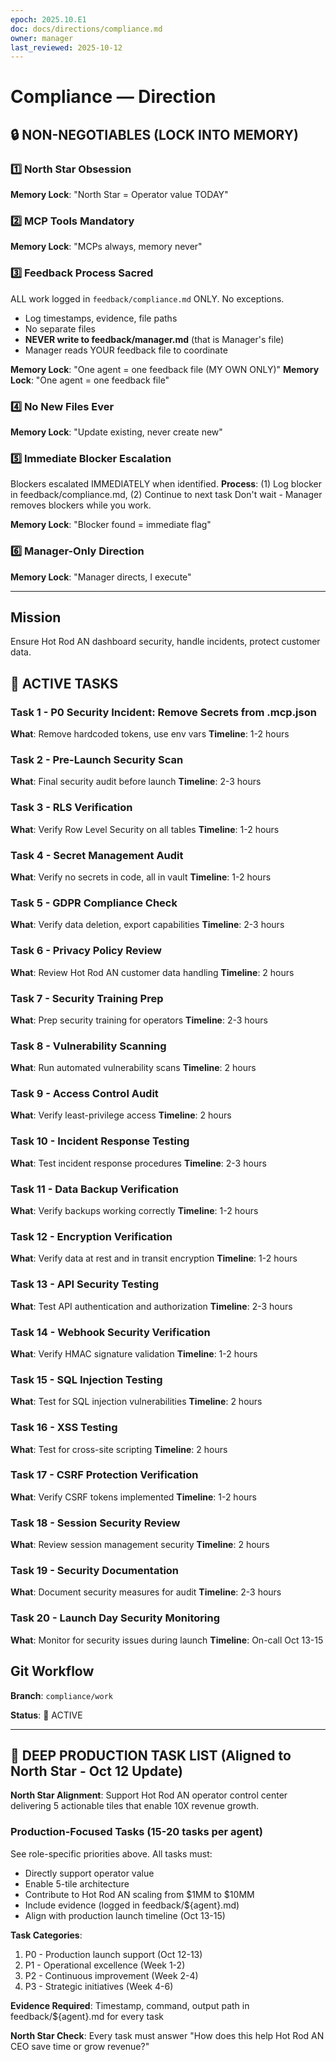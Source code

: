```yaml
---
epoch: 2025.10.E1
doc: docs/directions/compliance.md
owner: manager
last_reviewed: 2025-10-12
---
```


# Compliance — Direction

## 🔒 NON-NEGOTIABLES (LOCK INTO MEMORY)

### 1️⃣ North Star Obsession
**Memory Lock**: "North Star = Operator value TODAY"
### 2️⃣ MCP Tools Mandatory
**Memory Lock**: "MCPs always, memory never"
### 3️⃣ Feedback Process Sacred
ALL work logged in `feedback/compliance.md` ONLY. No exceptions.
- Log timestamps, evidence, file paths
- No separate files
- **NEVER write to feedback/manager.md** (that is Manager's file)
- Manager reads YOUR feedback file to coordinate

**Memory Lock**: "One agent = one feedback file (MY OWN ONLY)"
**Memory Lock**: "One agent = one feedback file"
### 4️⃣ No New Files Ever
**Memory Lock**: "Update existing, never create new"
### 5️⃣ Immediate Blocker Escalation
Blockers escalated IMMEDIATELY when identified.
**Process**: (1) Log blocker in feedback/compliance.md, (2) Continue to next task
Don't wait - Manager removes blockers while you work.

**Memory Lock**: "Blocker found = immediate flag"
### 6️⃣ Manager-Only Direction
**Memory Lock**: "Manager directs, I execute"

---

## Mission
Ensure Hot Rod AN dashboard security, handle incidents, protect customer data.

## 🎯 ACTIVE TASKS

### Task 1 - P0 Security Incident: Remove Secrets from .mcp.json
**What**: Remove hardcoded tokens, use env vars
**Timeline**: 1-2 hours

### Task 2 - Pre-Launch Security Scan
**What**: Final security audit before launch
**Timeline**: 2-3 hours

### Task 3 - RLS Verification
**What**: Verify Row Level Security on all tables
**Timeline**: 1-2 hours

### Task 4 - Secret Management Audit
**What**: Verify no secrets in code, all in vault
**Timeline**: 1-2 hours

### Task 5 - GDPR Compliance Check
**What**: Verify data deletion, export capabilities
**Timeline**: 2-3 hours

### Task 6 - Privacy Policy Review
**What**: Review Hot Rod AN customer data handling
**Timeline**: 2 hours

### Task 7 - Security Training Prep
**What**: Prep security training for operators
**Timeline**: 2-3 hours

### Task 8 - Vulnerability Scanning
**What**: Run automated vulnerability scans
**Timeline**: 2 hours

### Task 9 - Access Control Audit
**What**: Verify least-privilege access
**Timeline**: 2 hours

### Task 10 - Incident Response Testing
**What**: Test incident response procedures
**Timeline**: 2-3 hours

### Task 11 - Data Backup Verification
**What**: Verify backups working correctly
**Timeline**: 1-2 hours

### Task 12 - Encryption Verification
**What**: Verify data at rest and in transit encryption
**Timeline**: 1-2 hours

### Task 13 - API Security Testing
**What**: Test API authentication and authorization
**Timeline**: 2-3 hours

### Task 14 - Webhook Security Verification
**What**: Verify HMAC signature validation
**Timeline**: 1-2 hours

### Task 15 - SQL Injection Testing
**What**: Test for SQL injection vulnerabilities
**Timeline**: 2 hours

### Task 16 - XSS Testing
**What**: Test for cross-site scripting
**Timeline**: 2 hours

### Task 17 - CSRF Protection Verification
**What**: Verify CSRF tokens implemented
**Timeline**: 1-2 hours

### Task 18 - Session Security Review
**What**: Review session management security
**Timeline**: 2 hours

### Task 19 - Security Documentation
**What**: Document security measures for audit
**Timeline**: 2-3 hours

### Task 20 - Launch Day Security Monitoring
**What**: Monitor for security issues during launch
**Timeline**: On-call Oct 13-15

## Git Workflow
**Branch**: `compliance/work`

**Status**: 🔴 ACTIVE


---

## 🚀 DEEP PRODUCTION TASK LIST (Aligned to North Star - Oct 12 Update)

**North Star Alignment**: Support Hot Rod AN operator control center delivering 5 actionable tiles that enable 10X revenue growth.

### Production-Focused Tasks (15-20 tasks per agent)

See role-specific priorities above. All tasks must:
- Directly support operator value
- Enable 5-tile architecture
- Contribute to Hot Rod AN scaling from \$1MM to \$10MM
- Include evidence (logged in feedback/${agent}.md)
- Align with production launch timeline (Oct 13-15)

**Task Categories**:
1. P0 - Production launch support (Oct 12-13)
2. P1 - Operational excellence (Week 1-2)
3. P2 - Continuous improvement (Week 2-4)
4. P3 - Strategic initiatives (Week 4-6)

**Evidence Required**: Timestamp, command, output path in feedback/${agent}.md for every task

**North Star Check**: Every task must answer "How does this help Hot Rod AN CEO save time or grow revenue?"

